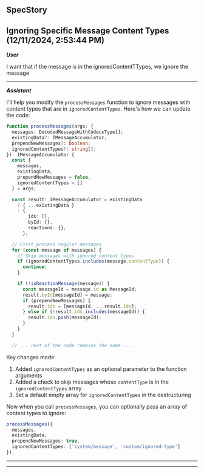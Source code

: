 ## SpecStory

## Ignoring Specific Message Content Types (12/11/2024, 2:53:44 PM)

_**User**_

I want that if the message is in the ignoredContentTTypes, we ignore the message

---

_**Assistant**_

I'll help you modify the `processMessages` function to ignore messages with content types that are in `ignoredContentTypes`. Here's how we can update the code:

```typescript:queries/useConversationMessages.ts
function processMessages(args: {
  messages: DecodedMessageWithCodecsType[];
  existingData?: IMessageAccumulator;
  prependNewMessages?: boolean;
  ignoredContentTypes?: string[];
}): IMessageAccumulator {
  const { 
    messages, 
    existingData, 
    prependNewMessages = false, 
    ignoredContentTypes = [] 
  } = args;

  const result: IMessageAccumulator = existingData
    ? { ...existingData }
    : {
        ids: [],
        byId: {},
        reactions: {},
      };

  // First process regular messages
  for (const message of messages) {
    // Skip messages with ignored content types
    if (ignoredContentTypes.includes(message.contentType)) {
      continue;
    }

    if (!isReactionMessage(message)) {
      const messageId = message.id as MessageId;
      result.byId[messageId] = message;
      if (prependNewMessages) {
        result.ids = [messageId, ...result.ids];
      } else if (!result.ids.includes(messageId)) {
        result.ids.push(messageId);
      }
    }
  }

  // ... rest of the code remains the same ...
```

Key changes made:
1. Added `ignoredContentTypes` as an optional parameter to the function arguments
2. Added a check to skip messages whose `contentType` is in the `ignoredContentTypes` array
3. Set a default empty array for `ignoredContentTypes` in the destructuring

Now when you call `processMessages`, you can optionally pass an array of content types to ignore:

```typescript
processMessages({
  messages,
  existingData,
  prependNewMessages: true,
  ignoredContentTypes: ['system/message', 'custom/ignored-type']
});
```

---



---

